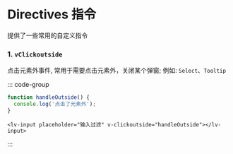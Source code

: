 # Directives 指令

提供了一些常用的自定义指令

### 1. `vClickoutside`

点击元素外事件, 常用于需要点击元素外，关闭某个弹窗; 例如: `Select`、`Tooltip`

::: code-group

```ts [script]
function handleOutside() {
  console.log('点击了元素外');
}
```

```vue-html [template]
<lv-input placeholder="输入过滤" v-clickoutside="handleOutside"></lv-input>
```

:::
